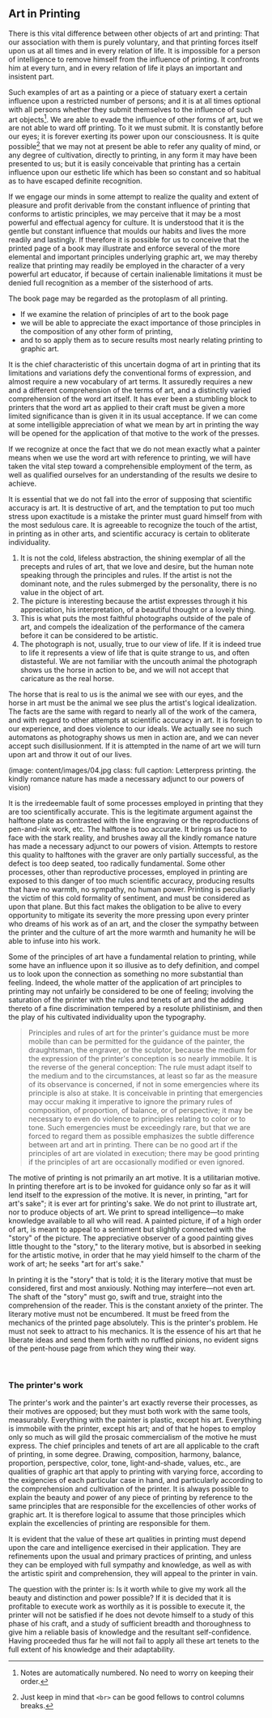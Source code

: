 <br class="breakpage">

## Art in Printing

There is this vital difference between other objects of art and printing: That our association with them is purely voluntary, and that printing forces itself upon us at all times and in every relation of life. It is impossible for a person of intelligence to remove himself from the influence of printing. It confronts him at every turn, and in every relation of life it plays an important and insistent part.

Such examples of art as a painting or a piece of statuary exert a certain influence upon a restricted number of persons; and it is at all times optional with all persons whether they submit themselves to the influence of such art objects[^anothernote]. We are able to evade the influence of other forms of art, but we are not able to ward off printing. To it we must submit. It is constantly before our eyes; it is forever exerting its power upon our consciousness. It is quite possible[^breaks] that we may not at present be able to refer any quality of mind, or any degree of cultivation, directly to printing, in any form it may have been presented to us; but it is easily conceivable that printing has a certain influence upon our esthetic life which has been so constant and so habitual as to have escaped definite recognition.

[^anothernote]: Notes are automatically numbered. No need to worry on keeping their order. 
[^breaks]: Just keep in mind that `<br>` can be good fellows to control columns breaks. 

If we engage our minds in some attempt to realize the quality and extent of pleasure and profit derivable from the constant influence of printing that conforms to artistic principles, we may perceive that it may be a most powerful and effectual agency for culture. It is understood that it is the gentle but constant influence that moulds our habits and lives the more readily and lastingly. If therefore it is possible for us to conceive that the printed page of a book may illustrate and enforce several of the more elemental and important principles underlying graphic art, we may thereby realize that printing may readily be employed in the character of a very powerful art educator, if because of certain inalienable limitations it must be denied full recognition as a member of the sisterhood of arts.

The book page may be regarded as the protoplasm of all printing. 
- If we examine the relation of principles of art to the book page 
- we will be able to appreciate the exact importance of those principles in the composition of any other form of printing, 
- and to so apply them as to secure results most nearly relating printing to graphic art.

It is the chief characteristic of this uncertain dogma of art in printing that its limitations and variations defy the conventional forms of expression, and almost require a new vocabulary of art terms. It assuredly requires a new and a different comprehension of the terms of art, and a distinctly varied comprehension of the word art itself. It has ever been a stumbling block to printers that the word art as applied to their craft must be given a more limited significance than is given it in its usual acceptance. If we can come at some intelligible appreciation of what we mean by art in printing the way will be opened for the application of that motive to the work of the presses.

If we recognize at once the fact that we do not mean exactly what a painter means when we use the word art with reference to printing, we will have taken the vital step toward a comprehensible employment of the term, as well as qualified ourselves for an understanding of the results we desire to achieve.

It is essential that we do not fall into the error of supposing that scientific accuracy is art. It is destructive of art, and the temptation to put too much stress upon exactitude is a mistake the printer must guard himself from with the most sedulous care. It is agreeable to recognize the touch of the artist, in printing as in other arts, and scientific accuracy is certain to obliterate individuality. 
1. It is not the cold, lifeless abstraction, the shining exemplar of all the precepts and rules of art, that we love and desire, but the human note speaking through the principles and rules. If the artist is not the dominant note, and the rules submerged by the personality, there is no value in the object of art. 
2. The picture is interesting because the artist expresses through it his appreciation, his interpretation, of a beautiful thought or a lovely thing. 
3. This is what puts the most faithful photographs outside of the pale of art, and compels the idealization of the performance of the camera before it can be considered to be artistic. 
4. The photograph is not, usually, true to our view of life. If it is indeed true to life it represents a view of life that is quite strange to us, and often distasteful. We are not familiar with the uncouth animal the photograph shows us the horse in action to be, and we will not accept that caricature as the real horse. 

The horse that is real to us is the animal we see with our eyes, and the horse in art must be the animal we see plus the artist's logical idealization. The facts are the same with regard to nearly all of the work of the camera, and with regard to other attempts at scientific accuracy in art. It is foreign to our experience, and does violence to our ideals. We actually see no such automatons as photography shows us men in action are, and we can never accept such disillusionment. If it is attempted in the name of art we will turn upon art and throw it out of our lives.

(image: content/images/04.jpg class: full caption: Letterpress printing. the kindly romance nature has made a necessary adjunct to our powers of vision)

It is the irredeemable fault of some processes employed in printing that they are too scientifically accurate. This is the legitimate argument against the halftone plate as contrasted with the line engraving or the reproductions of pen-and-ink work, etc. The halftone is too accurate. It brings us face to face with the stark reality, and brushes away all the kindly romance nature has made a necessary adjunct to our powers of vision. Attempts to restore this quality to halftones with the graver are only partially successful, as the defect is too deep seated, too radically fundamental. Some other processes, other than reproductive processes, employed in printing are exposed to this danger of too much scientific accuracy, producing results that have no warmth, no sympathy, no human power. Printing is peculiarly the victim of this cold formality of sentiment, and must be considered as upon that plane. But this fact makes the obligation to be alive to every opportunity to mitigate its severity the more pressing upon every printer who dreams of his work as of an art, and the closer the sympathy between the printer and the culture of art the more warmth and humanity he will be able to infuse into his work.

Some of the principles of art have a fundamental relation to printing, while some have an influence upon it so illusive as to defy definition, and compel us to look upon the connection as something no more substantial than feeling. Indeed, the whole matter of the application of art principles to printing may not unfairly be considered to be one of feeling; involving the saturation of the printer with the rules and tenets of art and the adding thereto of a fine discrimination tempered by a resolute philistinism, and then the play of his cultivated individuality upon the typography.

> Principles and rules of art for the printer's guidance must be more mobile than can be permitted for the guidance of the painter, the draughtsman, the engraver, or the sculptor, because the medium for the expression of the printer's conception is so nearly immobile. It is the reverse of the general conception: The rule must adapt itself to the medium and to the circumstances, at least so far as the measure of its observance is concerned, if not in some emergencies where its principle is also at stake. It is conceivable in printing that emergencies may occur making it imperative to ignore the primary rules of composition, of proportion, of balance, or of perspective; it may be necessary to even do violence to principles relating to color or to tone. Such emergencies must be exceedingly rare, but that we are forced to regard them as possible emphasizes the subtle difference between art and art in printing. There can be no good art if the principles of art are violated in execution; there may be good printing if the principles of art are occasionally modified or even ignored.

The motive of printing is not primarily an art motive. It is a utilitarian motive. In printing therefore art is to be invoked for guidance only so far as it will lend itself to the expression of the motive. It is never, in printing, "art for art's sake"; it is ever art for printing's sake. We do not print to illustrate art, nor to produce objects of art. We print to spread intelligence—to make knowledge available to all who will read. A painted picture, if of a high order of art, is meant to appeal to a sentiment but slightly connected with the "story" of the picture. The appreciative observer of a good painting gives little thought to the "story," to the literary motive, but is absorbed in seeking for the artistic motive, in order that he may yield himself to the charm of the work of art; he seeks "art for art's sake."

In printing it is the "story" that is told; it is the literary motive that must be considered, first and most anxiously. Nothing may interfere—not even art. The shaft of the "story" must go, swift and true, straight into the comprehension of the reader. This is the constant anxiety of the printer. The literary motive must not be encumbered. It must be freed from the mechanics of the printed page absolutely. This is the printer's problem. He must not seek to attract to his mechanics. It is the essence of his art that he liberate ideas and send them forth with no ruffled pinions, no evident signs of the pent-house page from which they wing their way.

<br class="breakpage">

### The printer's work

The printer's work and the painter's art exactly reverse their processes, as their motives are opposed; but they must both work with the same tools, measurably. Everything with the painter is plastic, except his art. Everything is immobile with the printer, except his art; and of that he hopes to employ only so much as will gild the prosaic commercialism of the motive he must express. The chief principles and tenets of art are all applicable to the craft of printing, in some degree. Drawing, composition, harmony, balance, proportion, perspective, color, tone, light-and-shade, values, etc., are qualities of graphic art that apply to printing with varying force, according to the exigencies of each particular case in hand, and particularly according to the comprehension and cultivation of the printer. It is always possible to explain the beauty and power of any piece of printing by reference to the same principles that are responsible for the excellencies of other works of graphic art. It is therefore logical to assume that those principles which explain the excellencies of printing are responsible for them.

It is evident that the value of these art qualities in printing must depend upon the care and intelligence exercised in their application. They are refinements upon the usual and primary practices of printing, and unless they can be employed with full sympathy and knowledge, as well as with the artistic spirit and comprehension, they will appeal to the printer in vain.

The question with the printer is: Is it worth while to give my work all the beauty and distinction and power possible? If it is decided that it is profitable to execute work as worthily as it is possible to execute it, the printer will not be satisfied if he does not devote himself to a study of this phase of his craft, and a study of sufficient breadth and thoroughness to give him a reliable basis of knowledge and the resultant self-confidence. Having proceeded thus far he will not fail to apply all these art tenets to the full extent of his knowledge and their adaptability.
